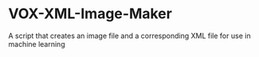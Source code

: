 # VOX-XML-Image-Maker
A script that creates an image file and a corresponding XML file for use in machine learning
